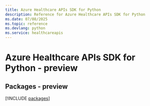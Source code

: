```yaml
---
title: Azure Healthcare APIs SDK for Python
description: Reference for Azure Healthcare APIs SDK for Python
ms.date: 07/08/2025
ms.topic: reference
ms.devlang: python
ms.service: healthcareapis
---
```

# Azure Healthcare APIs SDK for Python - preview
## Packages - preview
[!INCLUDE [packages](healthcare-apis-index.md)]